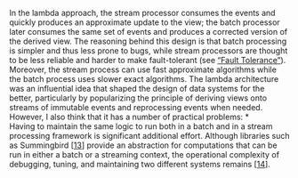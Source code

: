 
In the lambda approach, the stream processor consumes the events and quickly produces an approximate
update to the view; the batch processor later consumes the same set of events and produces a
corrected version of the derived view. The reasoning behind this design is that batch processing is
simpler and thus less prone to bugs, while stream processors are thought to be less reliable and
harder to make fault-tolerant (see [“Fault Tolerance”](ch11.html#sec_stream_fault_tolerance)). Moreover, the stream process can
use fast approximate algorithms while the batch process uses slower exact algorithms. The lambda architecture was an influential idea that shaped the design of data systems for the
better, particularly by popularizing the principle of deriving views onto streams of immutable
events and reprocessing events when needed. However, I also think that it has a number of
practical problems: *  
Having to maintain the same logic to run both in a batch and in a stream processing framework is
significant additional effort. Although libraries such as Summingbird
[[13](ch12.html#Boykin2014vf)] provide an abstraction for
computations that can be run in either a batch or a streaming context, the operational complexity
of debugging, tuning, and maintaining two different systems remains
[[14](ch12.html#Kreps2014wv_ch12)].